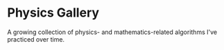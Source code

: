 # Physics Gallery
 A growing collection of physics- and mathematics-related algorithms I've practiced over time.  

